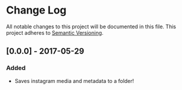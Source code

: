 # Change Log
All notable changes to this project will be documented in this file.
This project adheres to [Semantic Versioning](http://semver.org/).


## [0.0.0] - 2017-05-29

### Added
- Saves instagram media and metadata to a folder!
